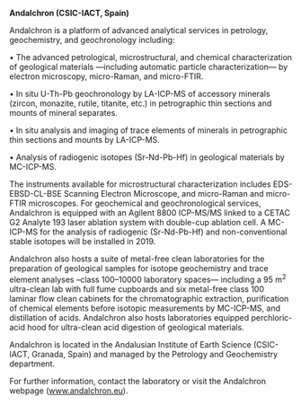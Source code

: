 **Andalchron (CSIC-IACT, Spain)**

Andalchron is a platform of advanced analytical services in petrology,
geochemistry, and geochronology including:

• The advanced petrological, microstructural, and chemical
characterization of geological materials —including automatic particle
characterization— by electron microscopy, micro-Raman, and micro-FTIR.

• In situ U-Th-Pb geochronology by LA-ICP-MS of accessory minerals
(zircon, monazite, rutile, titanite, etc.) in petrographic thin sections
and mounts of mineral separates.

• In situ analysis and imaging of trace elements of minerals in
petrographic thin sections and mounts by LA-ICP-MS.

• Analysis of radiogenic isotopes (Sr-Nd-Pb-Hf) in geological materials
by MC-ICP-MS.

The instruments available for microstructural characterization includes
EDS-EBSD-CL-BSE Scanning Electron Microscope, and micro-Raman and
micro-FTIR microscopes. For geochemical and geochronological services,
Andalchron is equipped with an Agilent 8800 ICP-MS/MS linked to a CETAC
G2 Analyte 193 laser ablation system with double-cup ablation cell. A
MC-ICP-MS for the analysis of radiogenic (Sr-Nd-Pb-Hf) and
non-conventional stable isotopes will be installed in 2019.

Andalchron also hosts a suite of metal-free clean laboratories for the
preparation of geological samples for isotope geochemistry and trace
element analyses –class 100–10000 laboratory spaces— including a 95
m<sup>2</sup> ultra-clean lab with full fume cupboards and six
metal-free class 100 laminar flow clean cabinets for the chromatographic
extraction, purification of chemical elements before isotopic
measurements by MC-ICP-MS, and distillation of acids. Andalchron also
hosts laboratories equipped perchloric-acid hood for ultra-clean acid
digestion of geological materials.

Andalchron is located in the Andalusian Institute of Earth Science
(CSIC-IACT, Granada, Spain) and managed by the Petrology and
Geochemistry department.

For further information, contact the laboratory or visit the Andalchron
webpage (www.andalchron.eu).

